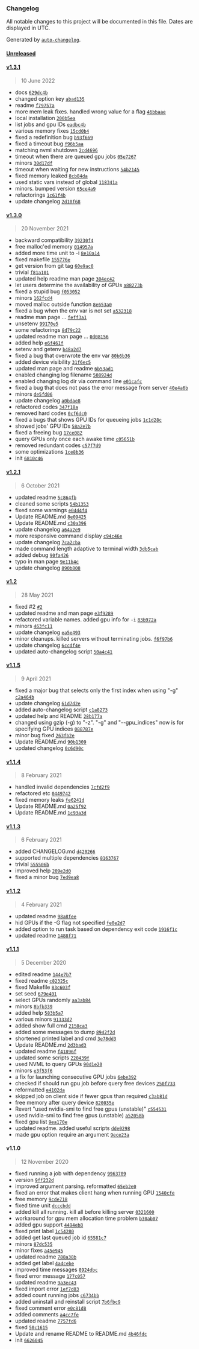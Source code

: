 ### Changelog

All notable changes to this project will be documented in this file. Dates are displayed in UTC.

Generated by [`auto-changelog`](https://github.com/CookPete/auto-changelog).

#### [Unreleased](https://github.com/justanhduc/task-spooler/compare/v1.3.1...HEAD)

#### [v1.3.1](https://github.com/justanhduc/task-spooler/compare/v1.3.0...v1.3.1)

> 10 June 2022

- docs [`629dc4b`](https://github.com/justanhduc/task-spooler/commit/629dc4b8674ee9236c656a25bcb94df4eb8e8ef4)
- changed option key [`abad135`](https://github.com/justanhduc/task-spooler/commit/abad135553cec0f550b657c85716548afe3e284b)
- readme [`f79757a`](https://github.com/justanhduc/task-spooler/commit/f79757a8f9b2370786469b5955be067b1e71be7c)
- more mem leak fixes. handled wrong value for a flag [`46bbaae`](https://github.com/justanhduc/task-spooler/commit/46bbaae5c4b9050dd290c6266e3cf321c3f247a7)
- local installation [`200b5ea`](https://github.com/justanhduc/task-spooler/commit/200b5ea7171641fb2bb76fd0e48bb6dd52dcfee9)
- list jobs and gpu IDs [`eadbc4b`](https://github.com/justanhduc/task-spooler/commit/eadbc4bc7d42e9fd413306b89ebe73a96ea9be9e)
- various memory fixes [`15cd0b4`](https://github.com/justanhduc/task-spooler/commit/15cd0b438417930314cc491548327f191f61e6b6)
- fixed a redefinition bug [`b93f669`](https://github.com/justanhduc/task-spooler/commit/b93f66901ad27b47f426241b413c35c28e39ab13)
- fixed a timeout bug [`f96b5aa`](https://github.com/justanhduc/task-spooler/commit/f96b5aa387cb2f71737589d5d1eb314be64a8fb6)
- matching nvml shutdown [`2cd4696`](https://github.com/justanhduc/task-spooler/commit/2cd469641d2b956eeccc3f379bce5fd3f08e5b43)
- timeout when there are queued gpu jobs [`05e7267`](https://github.com/justanhduc/task-spooler/commit/05e7267a68914c14a10897493b879a083c79e32c)
- minors [`30d17df`](https://github.com/justanhduc/task-spooler/commit/30d17df26c24d3ac24d4905f8901a962d095da49)
- timeout when waiting for new instructions [`54b2145`](https://github.com/justanhduc/task-spooler/commit/54b21458dcaee2620042e32d4349002410eca7f3)
- fixed memory leaked [`8cb84da`](https://github.com/justanhduc/task-spooler/commit/8cb84daeb701790e8a52a8d831ca08c46717842a)
- used static vars instead of global [`118341a`](https://github.com/justanhduc/task-spooler/commit/118341a66983bfa9090bc831953b34dff90aa669)
- minors. bumped version [`65ce4a9`](https://github.com/justanhduc/task-spooler/commit/65ce4a92bbf0aa86982b5e61086f05fc6c467d90)
- refactorings [`1c61f4b`](https://github.com/justanhduc/task-spooler/commit/1c61f4b8a827cb35582ab27ac8bf87c1c620b3fe)
- update changelog [`2d10f68`](https://github.com/justanhduc/task-spooler/commit/2d10f6864daabf6cdbb9801dadd8c0567f541f19)

#### [v1.3.0](https://github.com/justanhduc/task-spooler/compare/v1.2.1...v1.3.0)

> 20 November 2021

- backward compatibility [`39230f4`](https://github.com/justanhduc/task-spooler/commit/39230f460418db5da54c7bab9b351c2f5e223f64)
- free malloc'ed memory [`014957a`](https://github.com/justanhduc/task-spooler/commit/014957ac8c95404da43bdbcbd3d744eabbabf661)
- added more time unit to -i [`8e10a14`](https://github.com/justanhduc/task-spooler/commit/8e10a1403cccdc29054de4aca1d92f04ca706fe4)
- fixed makefile [`155776e`](https://github.com/justanhduc/task-spooler/commit/155776e16b08af53234414571d18dc25a95a483c)
- get version from git tag [`60e9ac0`](https://github.com/justanhduc/task-spooler/commit/60e9ac09c196ddd1317181aeb88884b1e411931b)
- trivial [`f81a101`](https://github.com/justanhduc/task-spooler/commit/f81a101d15e647236b3163a963a120d097e511ad)
- updated help readme man page [`304ec42`](https://github.com/justanhduc/task-spooler/commit/304ec427b1e2aaba0ba835ae10d486934303e315)
- let users determine the availability of GPUs [`a88273b`](https://github.com/justanhduc/task-spooler/commit/a88273b30c3606afdd159a979e1a39a1e6bb83e4)
- fixed a stupid bug [`f053052`](https://github.com/justanhduc/task-spooler/commit/f0530521320fde4e5b290bf7817d73ce0f543759)
- minors [`162fcd4`](https://github.com/justanhduc/task-spooler/commit/162fcd48478a5bdc84471eb47792942975c4ffb9)
- moved malloc outside function [`8e653a0`](https://github.com/justanhduc/task-spooler/commit/8e653a0bb330376f4f4588f7f7e52828a6d39b99)
- fixed a bug when the env var is not set [`a532318`](https://github.com/justanhduc/task-spooler/commit/a532318fe216a4d835df7071d150bcff5b55fd2d)
- readme man page ... [`feff3a1`](https://github.com/justanhduc/task-spooler/commit/feff3a1637959008d575e9c62866beefb89f9400)
- unsetenv [`99170e5`](https://github.com/justanhduc/task-spooler/commit/99170e56b5bf3cf1d4451b705c57594ae656780b)
- some refactorings [`8d79c22`](https://github.com/justanhduc/task-spooler/commit/8d79c22a3f34ecbda5a8f8c819fd943b0a4db9e0)
- updated readme man page ... [`0d08156`](https://github.com/justanhduc/task-spooler/commit/0d08156bb84de3b0ea352690cc35254ef857c304)
- added help [`e6f461f`](https://github.com/justanhduc/task-spooler/commit/e6f461fc54205ed9fdfd579d1ab2d6841b2356a3)
- setenv and getenv [`b48a2d7`](https://github.com/justanhduc/task-spooler/commit/b48a2d7118e8aef6ea6a7c14a09aaba3638dcd4b)
- fixed a bug that overwrote the env var [`80b6b36`](https://github.com/justanhduc/task-spooler/commit/80b6b36bff8f70371159ec90a2843dbc5605c7d0)
- added device visibility [`31f6ec5`](https://github.com/justanhduc/task-spooler/commit/31f6ec52dfaaa74f6cab6302013a2a57c465541f)
- updated man page and readme [`6b53ad1`](https://github.com/justanhduc/task-spooler/commit/6b53ad12b1c06c9bba54af9176607fb47ed86394)
- enabled changing log filename [`508924d`](https://github.com/justanhduc/task-spooler/commit/508924df3cd5c7633a7d81cea0e8dadd869efc49)
- enabled changing log dir via command line [`e01cafc`](https://github.com/justanhduc/task-spooler/commit/e01cafc9653be833cb5686860668c3d726201b30)
- fixed a bug that does not pass the error message from server [`40e4a6b`](https://github.com/justanhduc/task-spooler/commit/40e4a6bbadcea36054c5eb768b41149b8ad3b588)
- minors [`de5fd06`](https://github.com/justanhduc/task-spooler/commit/de5fd069c27571da20c8d074b050ffb1b66de7aa)
- update changelog [`a0bdae8`](https://github.com/justanhduc/task-spooler/commit/a0bdae866d724fe522cf7a6dba0eadad93211368)
- refactored codes [`347f18a`](https://github.com/justanhduc/task-spooler/commit/347f18af0794cf3035057c19fea4a3c9438f969f)
- removed hard codes [`0cf6dc0`](https://github.com/justanhduc/task-spooler/commit/0cf6dc0ef9cad11750128b3a16811882715b6d34)
- fixed a bugs that shows GPU IDs for queueing jobs [`1c1d28c`](https://github.com/justanhduc/task-spooler/commit/1c1d28c711fc7e12d0a5210b074f0ac9ed8bb7bb)
- showed jobs' GPU IDs [`58a2e7b`](https://github.com/justanhduc/task-spooler/commit/58a2e7bbffe8f5d3254151985a44587cc5a9cea6)
- fixed a freeing bug [`17ce082`](https://github.com/justanhduc/task-spooler/commit/17ce08253acbcac86aaa1897b361ec5a044fedce)
- query GPUs only once each awake time [`c05651b`](https://github.com/justanhduc/task-spooler/commit/c05651b57d838122015a883cb17906b12cc61cb0)
- removed redundant codes [`c57f7d9`](https://github.com/justanhduc/task-spooler/commit/c57f7d961e837134a0e778fc34543ffc66e506a9)
- some optimizations [`1ce8b36`](https://github.com/justanhduc/task-spooler/commit/1ce8b3631f2702e8e60a3a267e769ac979994d84)
- init [`6810c46`](https://github.com/justanhduc/task-spooler/commit/6810c466edd4a1cd5e8a22337c4bc618722fa459)

#### [v1.2.1](https://github.com/justanhduc/task-spooler/compare/v1.2...v1.2.1)

> 6 October 2021

- updated readme [`5c864fb`](https://github.com/justanhduc/task-spooler/commit/5c864fb685cd776dbb31fc2ecc5a41bf82b36b4d)
- cleaned some scripts [`54b1353`](https://github.com/justanhduc/task-spooler/commit/54b135338cb9b6184c28b8edf8e675c4529d1e9e)
- fixed some warnings [`e04d4f4`](https://github.com/justanhduc/task-spooler/commit/e04d4f441f5fc97a0fe23ccf25794b7059971b3b)
- Update README.md [`8e09425`](https://github.com/justanhduc/task-spooler/commit/8e094255f2b5ea4ff8c8ff7096b5abb4c2fc46bd)
- Update README.md [`c30a396`](https://github.com/justanhduc/task-spooler/commit/c30a3964f7df1285e168441d241ad272df66530a)
- update changelog [`a64a2e9`](https://github.com/justanhduc/task-spooler/commit/a64a2e9692a31cf468db0f156954b478f80898d1)
- more responsive command display [`c94c46e`](https://github.com/justanhduc/task-spooler/commit/c94c46e394d3bb3c94431cb895093be42591ac03)
- update changelog [`7ca2cba`](https://github.com/justanhduc/task-spooler/commit/7ca2cba7ce69b1748bc0752ef6e7fea82d06731a)
- made command length adaptive to terminal width [`3db5cab`](https://github.com/justanhduc/task-spooler/commit/3db5caba367391accda8fcfe858f9e1177a7a074)
- added debug [`90fa426`](https://github.com/justanhduc/task-spooler/commit/90fa4260e020180b7915cc4d937d76b0fd682205)
- typo in man page [`9e11b4c`](https://github.com/justanhduc/task-spooler/commit/9e11b4c85d34b466b8a0746ddfbafb97af6fd356)
- update changelog [`890b808`](https://github.com/justanhduc/task-spooler/commit/890b8082dcc3b8574515c888fa495957f84c4cd8)

#### [v1.2](https://github.com/justanhduc/task-spooler/compare/v1.1.5...v1.2)

> 28 May 2021

- fixed #2 [`#2`](https://github.com/justanhduc/task-spooler/issues/2)
- updated readme and man page [`e3f9289`](https://github.com/justanhduc/task-spooler/commit/e3f9289b42d604cc7d65d92cabfd02e340d1c1a2)
- refactored variable names. added gpu info for `-i` [`83b972a`](https://github.com/justanhduc/task-spooler/commit/83b972af786a2b758c06a5af36e3f0047cc446ec)
- minors [`463fc11`](https://github.com/justanhduc/task-spooler/commit/463fc11f67f9ec136848bb1be3f7f29e4cc722b2)
- update changelog [`ea5e493`](https://github.com/justanhduc/task-spooler/commit/ea5e493c98f8ec00eec00173c2a4df34833204b3)
- minor cleanups. killed servers without terminating jobs. [`f6f97b6`](https://github.com/justanhduc/task-spooler/commit/f6f97b6a3f5d82e5be6262ec97054280e7e3761b)
- update changelog [`6ccdf4e`](https://github.com/justanhduc/task-spooler/commit/6ccdf4e343c5161f3d533758619d7b0e4e2cc842)
- updated auto-changelog script [`50a4c41`](https://github.com/justanhduc/task-spooler/commit/50a4c41fbb1453c0e80df9afe8731f6a319846a1)

#### [v1.1.5](https://github.com/justanhduc/task-spooler/compare/v1.1.4...v1.1.5)

> 9 April 2021

- fixed a major bug that selects only the first index when using "-g" [`c2a464b`](https://github.com/justanhduc/task-spooler/commit/c2a464b6200498ced47977c07ae8909f6ff1081c)
- update changelog [`61d7d2e`](https://github.com/justanhduc/task-spooler/commit/61d7d2e31a71bd102ccc41f91a4adb8d12994811)
- added auto-changelog script [`c1a8273`](https://github.com/justanhduc/task-spooler/commit/c1a82733a336d177620ad7224a692f575fe9c80c)
- updated help and README [`28b177a`](https://github.com/justanhduc/task-spooler/commit/28b177a32ba1037707d66f252faaa001e2f12109)
- changed using gzip (-g) to "-z". "-g" and "--gpu_indices" now is for specifying GPU indices [`088787e`](https://github.com/justanhduc/task-spooler/commit/088787eb11eb1ba86bbdbf2dd34aaae57cc2d066)
- minor bug fixed [`263fb2e`](https://github.com/justanhduc/task-spooler/commit/263fb2ebf549f3890d7143a52082d9441a1ea5ee)
- Update README.md [`90b1309`](https://github.com/justanhduc/task-spooler/commit/90b1309ab1243b7d21d331d5cb16afe7b62d54c1)
- updated changelog [`0c6d90c`](https://github.com/justanhduc/task-spooler/commit/0c6d90c9c6aa2212d9c0ce9e0fbddd1568d5790f)

#### [v1.1.4](https://github.com/justanhduc/task-spooler/compare/v1.1.3...v1.1.4)

> 8 February 2021

- handled invalid dependencies [`7cfd2f9`](https://github.com/justanhduc/task-spooler/commit/7cfd2f900e1b3f15743954926dd46c38c40ce393)
- refactored etc [`0449742`](https://github.com/justanhduc/task-spooler/commit/044974207dcc3098b1f8aa4669afa7158f52f2b6)
- fixed memory leaks [`fe6241d`](https://github.com/justanhduc/task-spooler/commit/fe6241d68dd09182e1f90d3a7097ae77d605d4cf)
- Update README.md [`0a25f92`](https://github.com/justanhduc/task-spooler/commit/0a25f92459664e24bc2c9ac7115194ead3502679)
- Update README.md [`1c93a3d`](https://github.com/justanhduc/task-spooler/commit/1c93a3db62d74daa0dcd71bf8876e16d560c4aa2)

#### [v1.1.3](https://github.com/justanhduc/task-spooler/compare/v1.1.2...v1.1.3)

> 6 February 2021

- added CHANGELOG.md [`d420266`](https://github.com/justanhduc/task-spooler/commit/d42026691b24899b98a46795ea3f42b238cc2ce0)
- supported multiple dependencies [`8163767`](https://github.com/justanhduc/task-spooler/commit/8163767db73523a0a7e9b0ad87d073a2e7eae229)
- trivial [`555506b`](https://github.com/justanhduc/task-spooler/commit/555506b7fd7420bd1496058bb4402d8545170d96)
- improved help [`209e2d0`](https://github.com/justanhduc/task-spooler/commit/209e2d09460f4e5c89cf167ce5819e837bc83023)
- fixed a minor bug [`7ed9ea8`](https://github.com/justanhduc/task-spooler/commit/7ed9ea86cfc7fd927e1c3fc57a1b0bf8fd045657)

#### [v1.1.2](https://github.com/justanhduc/task-spooler/compare/v1.1.1...v1.1.2)

> 4 February 2021

- updated readme [`98a8fee`](https://github.com/justanhduc/task-spooler/commit/98a8feed43a81344e74d3a36eacfaf761bcf0b7e)
- hid GPUs if the -G flag not specified [`fe0e2d7`](https://github.com/justanhduc/task-spooler/commit/fe0e2d787d5afc178e496da5bfd6e186ad322a49)
- added option to run task based on dependency exit code [`1916f1c`](https://github.com/justanhduc/task-spooler/commit/1916f1c81a21f0a253187ccd64f4f72152bcca1f)
- updated readme [`1488f71`](https://github.com/justanhduc/task-spooler/commit/1488f7104f5ba77b8b61dd0bee65bb94b4a2bf78)

#### [v1.1.1](https://github.com/justanhduc/task-spooler/compare/v1.1.0...v1.1.1)

> 5 December 2020

- edited readme [`144e7b7`](https://github.com/justanhduc/task-spooler/commit/144e7b74dd3aa1483e5e94b9d77d3187f6e28330)
- fixed readme [`c82325c`](https://github.com/justanhduc/task-spooler/commit/c82325c743b1c0db6fadb7ec67599bd8fa6ee210)
- fixed Makefile [`83c603f`](https://github.com/justanhduc/task-spooler/commit/83c603f3d0bd868d2814fd36216c7f7ac072350c)
- set seed [`679e401`](https://github.com/justanhduc/task-spooler/commit/679e40156d1b2e8dfcb42451e635677af48f03de)
- select GPUs randomly [`aa3ab84`](https://github.com/justanhduc/task-spooler/commit/aa3ab84f73fd065750e1b9b96ee61949ee4d0e18)
- minors [`8bfb339`](https://github.com/justanhduc/task-spooler/commit/8bfb33965026c520b3cca3173a3ffc6d1e1447e6)
- added help [`583b5a7`](https://github.com/justanhduc/task-spooler/commit/583b5a7c0a6cec63c1ff7721b8a12769c948a317)
- various minors [`91333d7`](https://github.com/justanhduc/task-spooler/commit/91333d73f61135e9debc7e83d0f8c91e012e03c7)
- added show full cmd [`2150ca3`](https://github.com/justanhduc/task-spooler/commit/2150ca3e379c229bba8e298df89f4d2594eec537)
- added some messages to dump [`8942f2d`](https://github.com/justanhduc/task-spooler/commit/8942f2d6537b2ac4cabe3ddfe5170e1f4b5308d5)
- shortened printed label and cmd [`3e78dd3`](https://github.com/justanhduc/task-spooler/commit/3e78dd39bc356a426489f59a1c71e63c01ef1194)
- Update README.md [`2d3bad3`](https://github.com/justanhduc/task-spooler/commit/2d3bad388423e008336447af994416640a74ccbb)
- updated readme [`f41896f`](https://github.com/justanhduc/task-spooler/commit/f41896f962288239d1eaa0b9aae8f987360382e8)
- updated some scripts [`220439f`](https://github.com/justanhduc/task-spooler/commit/220439f9a4635ea091e598dce5842056ce62a37d)
- used NVML to query GPUs [`90d1e20`](https://github.com/justanhduc/task-spooler/commit/90d1e200cd26f4912059fe5eeb08cd7d21e3117d)
- minors [`e3f53f6`](https://github.com/justanhduc/task-spooler/commit/e3f53f6a78358531b1153b438e57d844a73b290f)
- a fix for launching consecutive GPU jobs [`6ebe392`](https://github.com/justanhduc/task-spooler/commit/6ebe39256921d397e99cce789f7e583fa2af6f8d)
- checked if should run gpu job before query free devices [`250f733`](https://github.com/justanhduc/task-spooler/commit/250f733fd1c595a147c5f5d080dcc080199c9de0)
- reformatted [`e4102da`](https://github.com/justanhduc/task-spooler/commit/e4102da8722234f185218fea5b273798ef26d4f5)
- skipped job on client side if fewer gpus than required [`c3ab81d`](https://github.com/justanhduc/task-spooler/commit/c3ab81d689ea9794aec926ff766b4cb55a1523b4)
- free memory after query device [`820035e`](https://github.com/justanhduc/task-spooler/commit/820035ee225529ea0a5346308575a10622ca23a3)
- Revert "used nvidia-smi to find free gpus (unstable)" [`c554531`](https://github.com/justanhduc/task-spooler/commit/c5545314f59b3c0b68a863704c39a6200ded3f53)
- used nvidia-smi to find free gpus (unstable) [`a52058b`](https://github.com/justanhduc/task-spooler/commit/a52058b42e0285273e3b658e88adab92d6091dd2)
- fixed gpu list [`9ea170e`](https://github.com/justanhduc/task-spooler/commit/9ea170e2cd0e64e8024155326f2d854536abaa7e)
- updated readme. added useful scripts [`dde0298`](https://github.com/justanhduc/task-spooler/commit/dde0298fe75e0a5f017a88d03d6934fa6131385f)
- made gpu option require an argument [`9ece23a`](https://github.com/justanhduc/task-spooler/commit/9ece23a278654dfc3f7844080c51ec5c3806394d)

#### v1.1.0

> 12 November 2020

- fixed running a job with dependency [`9963709`](https://github.com/justanhduc/task-spooler/commit/996370921fa3ae49d866b66980de86d7fc548d3a)
- version [`9ff232d`](https://github.com/justanhduc/task-spooler/commit/9ff232db84cbac5db02081e7359866d5582d1cf0)
- improved argument parsing. reformatted [`65eb2e0`](https://github.com/justanhduc/task-spooler/commit/65eb2e041392f7d977fab8171901361fcf90fff4)
- fixed an error that makes client hang when running GPU [`1540cfe`](https://github.com/justanhduc/task-spooler/commit/1540cfeb8d3400cbd03c8a6a3cfabbc770c902a3)
- free memory [`9cde718`](https://github.com/justanhduc/task-spooler/commit/9cde718e207e05557b4faa6da4cf5d7e9b6476fc)
- fixed time unit [`dcccbdd`](https://github.com/justanhduc/task-spooler/commit/dcccbdd40dac5fb3def3f05d0dd1ab7ab42fb470)
- added kill all running. kill all before killing server [`0321600`](https://github.com/justanhduc/task-spooler/commit/03216008d7db1612c9b3dbc0fc50f7dd57fd586a)
- workaround for gpu mem allocation time problem [`b30ab07`](https://github.com/justanhduc/task-spooler/commit/b30ab07139e62a29c9b15eaa82919b98e97e2374)
- added gpu support [`4494eb8`](https://github.com/justanhduc/task-spooler/commit/4494eb8573abca04c0b6a139cbc0200072a2c059)
- fixed print label [`1c54280`](https://github.com/justanhduc/task-spooler/commit/1c5428061f6f7a04d76bf816a48ae55db2af906e)
- added get last queued job id [`65581c7`](https://github.com/justanhduc/task-spooler/commit/65581c780c8022855862b4e4a2fa776b0ae382b4)
- minors [`87dc535`](https://github.com/justanhduc/task-spooler/commit/87dc53590c3b59417a36ea13e1cd8886d6351112)
- minor fixes [`a45e945`](https://github.com/justanhduc/task-spooler/commit/a45e94502161cbad36e189aca22e6bb35ff120f9)
- updated readme [`788a38b`](https://github.com/justanhduc/task-spooler/commit/788a38b098b65dfd37ff335fe70983e271f30fc2)
- added get label [`4a4cebe`](https://github.com/justanhduc/task-spooler/commit/4a4cebec885083b64f416b6f64aec0baa3303bc0)
- improved time messages [`8924dbc`](https://github.com/justanhduc/task-spooler/commit/8924dbcd748941c3c6943fee3b9c15b69b9d891f)
- fixed error message [`177c057`](https://github.com/justanhduc/task-spooler/commit/177c057e632640fd53d7d3f943527177118dd309)
- updated readme [`9a3ec43`](https://github.com/justanhduc/task-spooler/commit/9a3ec438d866a9f801e42f5e0fd0bc25cf6a91bf)
- fixed import error [`1ef7d03`](https://github.com/justanhduc/task-spooler/commit/1ef7d0386eaa93bbec6acbc7fc5453f58d9506b9)
- added count running jobs [`c6734bb`](https://github.com/justanhduc/task-spooler/commit/c6734bb5343021172a98b16b03c26711856f83f3)
- added uninstall and reinstall script [`7b6fbc9`](https://github.com/justanhduc/task-spooler/commit/7b6fbc975b899bce7e082c51a84595a825992652)
- fixed comment error [`e0c81d8`](https://github.com/justanhduc/task-spooler/commit/e0c81d8863c4812dfaf05ae5bc5f88ca9464a31f)
- added comments [`a4cc7fe`](https://github.com/justanhduc/task-spooler/commit/a4cc7fe00f47f86f2121046c90b5aa20a92ab95b)
- updated readme [`7757fd6`](https://github.com/justanhduc/task-spooler/commit/7757fd6a0e8b7c956b6ed9fd0c792637d05c2043)
- fixed [`50c1615`](https://github.com/justanhduc/task-spooler/commit/50c1615ca1e7fd641cac8d282d58f072e5c0c505)
- Update and rename README to README.md [`4b46fdc`](https://github.com/justanhduc/task-spooler/commit/4b46fdc5bfccfc32dfef4b1c4eb0b0878725d7a8)
- init [`6626045`](https://github.com/justanhduc/task-spooler/commit/66260456c0c77534c0aada2c2f7d841046b22750)
